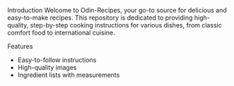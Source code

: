 Introduction
Welcome to Odin-Recipes, your go-to source for delicious and easy-to-make recipes. This repository is dedicated to providing high-quality, step-by-step cooking instructions for various dishes, from classic comfort food to international cuisine.

Features
- Easy-to-follow instructions
- High-quality images
- Ingredient lists with measurements

